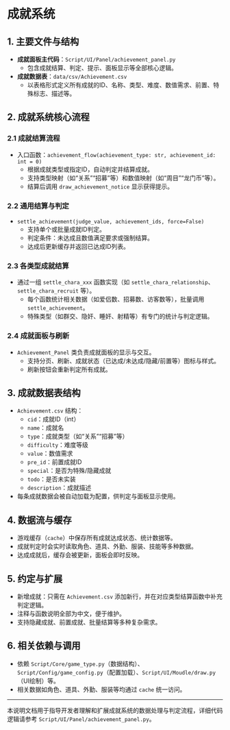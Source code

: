 # 成就系统

## 1. 主要文件与结构

- **成就面板主代码**：`Script/UI/Panel/achievement_panel.py`
  - 包含成就结算、判定、提示、面板显示等全部核心逻辑。
- **成就数据表**：`data/csv/Achievement.csv`
  - 以表格形式定义所有成就的ID、名称、类型、难度、数值需求、前置、特殊标志、描述等。

## 2. 成就系统核心流程

### 2.1 成就结算流程
- 入口函数：`achievement_flow(achievement_type: str, achievement_id: int = 0)`
  - 根据成就类型或指定ID，自动判定并结算成就。
  - 支持类型映射（如“关系”“招募”等）和数值映射（如“周目”“龙门币”等）。
  - 结算后调用 `draw_achievement_notice` 显示获得提示。

### 2.2 通用结算与判定
- `settle_achievement(judge_value, achievement_ids, force=False)`
  - 支持单个或批量成就ID判定。
  - 判定条件：未达成且数值满足要求或强制结算。
  - 达成后更新缓存并返回已达成ID列表。

### 2.3 各类型成就结算
- 通过一组 `settle_chara_xxx` 函数实现（如 `settle_chara_relationship`、`settle_chara_recruit` 等）。
  - 每个函数统计相关数据（如爱侣数、招募数、访客数等），批量调用 `settle_achievement`。
  - 特殊类型（如群交、隐奸、睡奸、射精等）有专门的统计与判定逻辑。

### 2.4 成就面板与刷新
- `Achievement_Panel` 类负责成就面板的显示与交互。
  - 支持分页、刷新、成就状态（已达成/未达成/隐藏/前置等）图标与样式。
  - 刷新按钮会重新判定所有成就。

## 3. 成就数据表结构

- `Achievement.csv` 结构：
  - `cid`：成就ID（int）
  - `name`：成就名
  - `type`：成就类型（如“关系”“招募”等）
  - `difficulty`：难度等级
  - `value`：数值需求
  - `pre_id`：前置成就ID
  - `special`：是否为特殊/隐藏成就
  - `todo`：是否未实装
  - `description`：成就描述
- 每条成就数据会被自动加载为配置，供判定与面板显示使用。

## 4. 数据流与缓存

- 游戏缓存（`cache`）中保存所有成就达成状态、统计数据等。
- 成就判定时会实时读取角色、道具、外勤、服装、技能等多种数据。
- 达成成就后，缓存会被更新，面板会即时反映。

## 5. 约定与扩展

- 新增成就：只需在 `Achievement.csv` 添加新行，并在对应类型结算函数中补充判定逻辑。
- 注释与函数说明全部为中文，便于维护。
- 支持隐藏成就、前置成就、批量结算等多种复杂需求。

## 6. 相关依赖与调用

- 依赖 `Script/Core/game_type.py`（数据结构）、`Script/Config/game_config.py`（配置加载）、`Script/UI/Moudle/draw.py`（UI绘制）等。
- 相关数据如角色、道具、外勤、服装等均通过 `cache` 统一访问。

---

本说明文档用于指导开发者理解和扩展成就系统的数据处理与判定流程，详细代码逻辑请参考 `Script/UI/Panel/achievement_panel.py`。
